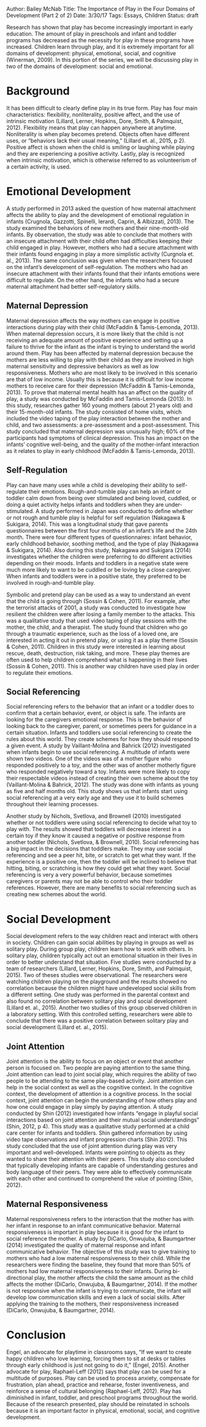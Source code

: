 Author: Bailey McNab
Title: The Importance of Play in the Four Domains of Development (Part 2 of 2)
Date: 3/30/17
Tags: Essays, Children
Status: draft

Research has shown that play has become increasingly important in early education. The amount of play in preschools and infant and toddler programs has decreased as the necessity for play in these programs have increased. Children learn through play, and it is extremely important for all domains of development: physical, emotional, social, and cognitive (Winerman, 2009). In this portion of the series, we will be discussing play in two of the domains of development: social and emotional.

# Background

It has been difficult to clearly define play in its true form. Play has four main characteristics: flexibility, nonliterality, positive affect, and the use of intrinsic motivation (Lillard, Lerner, Hopkins, Dore, Smith, & Palmquist, 2012). Flexibility means that play can happen anywhere at anytime. Nonliterality is when play becomes pretend. Objects often have different uses, or “behaviors lack their usual meaning,” (Lillard et. al., 2015, p 2). Positive affect is shown when the child is smiling or laughing while playing and they are experiencing a positive activity. Lastly, play is recognized when intrinsic motivation, which is otherwise referred to as volunteerism of a certain activity, is used.

# Emotional Development

A study performed in 2013 asked the question of how maternal attachment affects the ability to play and the development of emotional regulation in infants (Crugnola, Gazzotti, Spinelli, Ierardi, Caprin, & Albizzati, 2013). The study examined the behaviors of new mothers and their nine-month-old infants. By observation, the study was able to conclude that mothers with an insecure attachment with their child often had difficulties keeping their child engaged in play. However, mothers who had a secure attachment with their infants found engaging in play a more simplistic activity (Curgnola et. al., 2013). The same conclusion was given when the researchers focused on the infant’s development of self-regulation. The mothers who had an insecure attachment with their infants found that their infants emotions were difficult to regulate. On the other hand, the infants who had a secure maternal attachment had better self-regulatory skills.   

## Maternal Depression

Maternal depression affects the way mothers can engage in positive interactions during play with their child (McFaddin & Tamis-Lemonda, 2013). When maternal depression occurs, it is more likely that the child is not receiving an adequate amount of positive experience and setting up a failure to thrive for the infant as the infant is trying to understand the world around them. Play has been affected by maternal depression because the mothers are less willing to play with their child as they are involved in high maternal sensitivity and depressive behaviors as well as low responsiveness. Mothers who are most likely to be involved in this scenario are that of low income. Usually this is because it is difficult for low income mothers to receive care for their depression (McFaddin & Tamis-Lemonda, 2013). To prove that maternal mental health has an affect on the quality of play, a study was conducted by McFaddin and Tamis-Lemonda (2013). In this study, researches gather 160 young mothers (about 21 years old) and their 15-month-old infants. The study consisted of home visits, which included the video taping of the play interaction between the mother and child, and two assessments: a pre-assessment and a post-assessment. This study concluded that maternal depression was unusually high; 60% of the participants had symptoms of clinical depression. This has an impact on the infants’ cognitive well-being, and the quality of the mother-infant interaction as it relates to play in early childhood (McFaddin & Tamis-Lemonda, 2013).

## Self-Regulation

Play can have many uses while a child is developing their ability to self-regulate their emotions. Rough-and-tumble play can help an infant or toddler calm down from being over stimulated and being loved, cuddled, or doing a quiet activity helps infants and toddlers when they are under-stimulated. A study performed in Japan was conducted to define whether or not rough and tumble play is helpful for self regulation (Nakagawa & Sukigara, 2014). This was a longitudinal study that gave parents questionnaires between the first four months of an infant’s life and the 24th month. There were four different types of questionnaires: infant behavior, early childhood behavior, soothing method, and the type of play (Nakagawa & Sukigara, 2014). Also during this study, Nakagawa and Sukigara (2014) investigates whether the children were preferring to do different activities depending on their moods. Infants and toddlers in a negative state were much more likely to want to be cuddled or be loving by a close caregiver. When infants and toddlers were in a positive state, they preferred to be involved in rough-and-tumble play.

Symbolic and pretend play can be used as a way to understand an event that the child is going through (Sossin & Cohen, 2011). For example, after the terrorist attacks of 2001, a study was conducted to investigate how resilient the children were after losing a family member to the attacks. This was a qualitative study that used video taping of play sessions with the mother, the child, and a therapist. The study found that children who go through a traumatic experience, such as the loss of a loved one, are interested in acting it out in pretend play, or using it as a play theme (Sossin & Cohen, 2011). Children in this study were interested in learning about rescue, death, destruction, risk taking, and more. These play themes are often used to help children comprehend what is happening in their lives (Sossin & Cohen, 2011). This is another way children have used play in order to regulate their emotions.

## Social Referencing

Social referencing refers to the behavior that an infant or a toddler does to confirm that a certain behavior, event, or object is safe. The infants are looking for the caregivers emotional response. This is the behavior of looking back to the caregiver, parent, or sometimes peers for guidance in a certain situation. Infants and toddlers use social referencing to create the rules about this world. They create schemes for how they should respond to a given event. A study by Vaillant-Molina and Bahrick (2012) investigated when infants begin to use social referencing. A multitude of infants were shown two videos. One of the videos was of a mother figure who responded positively to a toy, and the other was of another motherly figure who responded negatively toward a toy. Infants were more likely to copy their respectable videos instead of creating their own scheme about the toy (Vaillant-Molina & Bahrick, 2012). The study was done with infants as young as five and half months old. This study shows us that infants start using social referencing at a very early age and they use it to build schemes throughout their learning processes.

Another study by Nichols, Svetlova, and Brownell (2010) investigated whether or not toddlers were using social referencing to decide what toy to play with. The results showed that toddlers will decrease interest in a certain toy if they know it caused a negative or positive response from another toddler (Nichols, Svetlova, & Brownell, 2010). Social referencing has a big impact in the decisions that toddlers make. They may use social referencing and see a peer hit, bite, or scratch to get what they want. If the experience is a positive one, then the toddler will be inclined to believe that hitting, biting, or scratching is how they could get what they want. Social referencing is very a very powerful behavior, because sometimes caregivers or parents may not be able to control who their toddler references. However, there are many benefits to social referencing such as creating new schemes about the world.

# Social Development

Social development refers to the way children react and interact with others in society. Children can gain social abilities by playing in groups as well as solitary play. During group play, children learn how to work with others. In solitary play, children typically act out an emotional situation in their lives in order to better understand that situation. Five studies were conducted by a team of researchers (Lillard, Lerner, Hopkins, Dore, Smith, and Palmquist, 2015). Two of theses studies were observational. The researchers were watching children playing on the playground and the results showed no correlation because the children might have undeveloped social skills from a different setting. One study was performed in the parental context and also found no correlation between solitary play and social development (Lillard et. al., 2015). Another two studies of this group observed children in a laboratory setting. With this controlled setting, researchers were able to conclude that there was a positive correlation between solitary play and social development (Lillard et. al., 2015).

## Joint Attention

Joint attention is the ability to focus on an object or event that another person is focused on. Two people are paying attention to the same thing. Joint attention can lead to joint social play, which requires the ability of two people to be attending to the same play-based activity. Joint attention can help in the social context as well as the cognitive context. In the cognitive context, the development of attention is a cognitive process. In the social context, joint attention can begin the understanding of how others play and how one could engage in play simply by paying attention. A study conducted by Shin (2012) investigated how infants “engage in playful social interactions based on joint attention and their mutual social understandings” (Shin, 2012, p 4). This study was a qualitative study performed at a child care center for infants and toddlers. Shin gathered information by using video tape observations and infant progression charts (Shin 2012). This study concluded that the use of joint attention during play was very important and well-developed. Infants were pointing to objects as they wanted to share their attention with their peers. This study also concluded that typically developing infants are capable of understanding gestures and body language of their peers. They were able to effectively communicate with each other and continued to comprehend the value of pointing (Shin, 2012).  

## Maternal Responsiveness

Maternal responsiveness refers to the interaction that the mother has with her infant in response to an infant communicative behavior. Maternal responsiveness is important in play because it is good for the infant to social reference the mother. A study by DiCarlo, Onwujuba, & Baumgartner (2014) investigated the quality of maternal response and infant communicative behavior. The objective of this study was to give training to mothers who had a low maternal responsiveness to their child. While the researchers were finding the baseline, they found that more than 50% of mothers had low maternal responsiveness to their infants. During bi-directional play, the mother affects the child the same amount as the child affects the mother (DiCarlo, Onwujuba, & Baumgartner, 2014). If the mother is not responsive when the infant is trying to communicate, the infant will develop low communication skills and even a lack of social skills. After applying the training to the mothers, their responsiveness increased (DiCarlo, Onwujuba, & Baumgartner, 2014).

# Conclusion

Engel, an advocate for playtime in classrooms says, “If we want to create happy children who love learning, forcing them to sit at desks or tables through early childhood is just not going to do it,” (Engel, 2015). Another advocate for play, Raphael-Leff (2012) says that play can be used for a multitude of purposes. Play can be used to process anxiety, compensate for frustration, plan ahead, practice and rehearse, foster inventiveness, and reinforce a sense of cultural belonging (Raphael-Leff, 2012). Play has diminished in infant, toddler, and preschool programs throughout the world. Because of the research presented, play should be reinstated in schools because it is an important factor in physical, emotional, social, and cognitive development. 
